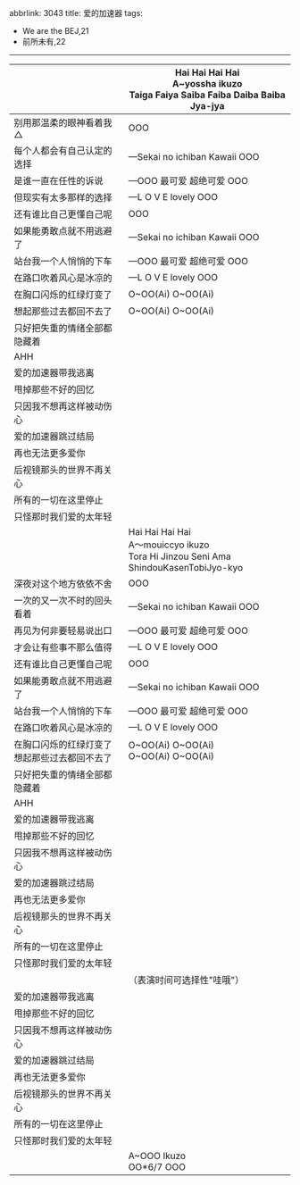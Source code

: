 abbrlink: 3043
title: 爱的加速器
tags:
  - We are the BEJ,21
  - 前所未有,22
---
|      |Hai Hai Hai Hai<br>A~yossha ikuzo<br>Taiga Faiya Saiba Faiba Daiba Baiba Jya-jya|
|--|--|
|别用那温柔的眼神看着我△|OOO|
|每个人都会有自己认定的选择|—Sekai no ichiban Kawaii OOO|
|是谁一直在任性的诉说|—OOO 最可爱 超绝可爱 OOO|
|但现实有太多那样的选择|—L O V E lovely OOO|
|还有谁比自己更懂自己呢|OOO|
|如果能勇敢点就不用逃避了|—Sekai no ichiban Kawaii OOO|
|站台我一个人悄悄的下车|—OOO 最可爱 超绝可爱 OOO|
|在路口吹着风心是冰凉的|—L O V E lovely OOO|
|在胸口闪烁的红绿灯变了|O~OO(Ai) O~OO(Ai) |
|想起那些过去都回不去了|O~OO(Ai) O~OO(Ai) |
|只好把失重的情绪全部都隐藏着|      |
|AHH|      |
|爱的加速器带我逃离|      |
|甩掉那些不好的回忆|      |
|只因我不想再这样被动伤心|      |
|爱的加速器跳过结局|      |
|再也无法更多爱你|      |
|后视镜那头的世界不再关心|      |
|所有的一切在这里停止|      |
|只怪那时我们爱的太年轻|      |
|      |Hai Hai Hai Hai<br>A～mouiccyo ikuzo<br>Tora Hi Jinzou Seni Ama ShindouKasenTobiJyo-kyo|
|深夜对这个地方依依不舍|OOO|
|一次的又一次不时的回头看着|—Sekai no ichiban Kawaii OOO|
|再见为何非要轻易说出口|—OOO 最可爱 超绝可爱 OOO|
|才会让有些事不那么值得|—L O V E lovely OOO|
|还有谁比自己更懂自己呢|OOO|
|如果能勇敢点就不用逃避了|—Sekai no ichiban Kawaii OOO|
|站台我一个人悄悄的下车|—OOO 最可爱 超绝可爱 OOO|
|在路口吹着风心是冰凉的|—L O V E lovely OOO|
|在胸口闪烁的红绿灯变了想起那些过去都回不去了|O~OO(Ai) O~OO(Ai) <br>O~OO(Ai) O~OO(Ai) |
|只好把失重的情绪全部都隐藏着|      |
|AHH|      |
|爱的加速器带我逃离|      |
|甩掉那些不好的回忆|      |
|只因我不想再这样被动伤心|      |
|爱的加速器跳过结局|      |
|再也无法更多爱你|      |
|后视镜那头的世界不再关心|      |
|所有的一切在这里停止|      |
|只怪那时我们爱的太年轻|      |
|      |（表演时间可选择性"哇哦"）|
|爱的加速器带我逃离|      |
|甩掉那些不好的回忆|      |
|只因我不想再这样被动伤心|      |
|爱的加速器跳过结局|      |
|再也无法更多爱你|      |
|后视镜那头的世界不再关心|      |
|所有的一切在这里停止|      |
|只怪那时我们爱的太年轻|      |
|      |A~OOO Ikuzo<br>OO*6/7 OOO|